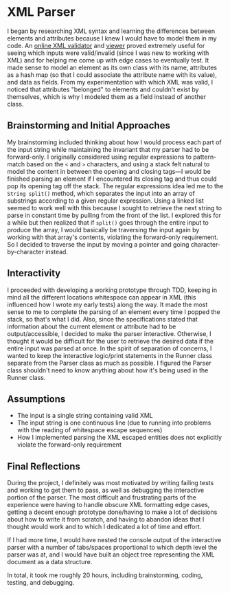 # XML Parser

I began by researching XML syntax and learning the differences between elements and attributes because I knew I would have to model them in my code. An [online XML validator](https://codebeautify.org/xmlvalidator) and [viewer](https://codebeautify.org/xmlviewer) proved extremely useful for seeing which inputs were valid/invalid (since I was new to working with XML) and for helping me come up with edge cases to eventually test. It made sense to model an element as its own class with its name, attributes as a hash map (so that I could associate the attribute name with its value), and data as fields. From my experimentation with which XML was valid, I noticed that attributes "belonged" to elements and couldn't exist by themselves, which is why I modeled them as a field instead of another class.

## Brainstorming and Initial Approaches

My brainstorming included thinking about how I would process each part of the input string while maintaining the invariant that my parser had to be forward-only. I originally considered using regular expressions to pattern-match based on the `<` and `>` characters, and using a stack felt natural to model the content in between the opening and closing tags—I would be finished parsing an element if I encountered its closing tag and thus could pop its opening tag off the stack. The regular expressions idea led me to the `String split()` method, which separates the input into an array of substrings according to a given regular expression. Using a linked list seemed to work well with this because I sought to retrieve the next string to parse in constant time by pulling from the front of the list. I explored this for a while but then realized that if `split()` goes through the entire input to produce the array, I would basically be traversing the input again by working with that array's contents, violating the forward-only requirement. So I decided to traverse the input by moving a pointer and going character-by-character instead.

## Interactivity

I proceeded with developing a working prototype through TDD, keeping in mind all the different locations whitespace can appear in XML (this influenced how I wrote my early tests) along the way. It made the most sense to me to complete the parsing of an element every time I popped the stack, so that's what I did. Also, since the specifications stated that information about the current element or attribute had to be output/accessible, I decided to make the parser interactive. Otherwise, I thought it would be difficult for the user to retrieve the desired data if the entire input was parsed at once.
In the spirit of separation of concerns, I wanted to keep the interactive logic/print statements in the Runner class separate from the Parser class as much as possible. I figured the Parser class shouldn't need to know anything about how it's being used in the Runner class.

## Assumptions
- The input is a single string containing valid XML
- The input string is one continuous line (due to running into problems with the reading of whitespace escape sequences)
- How I implemented parsing the XML escaped entities does not explicitly violate the forward-only requirement

## Final Reflections 

During the project, I definitely was most motivated by writing failing tests and working to get them to pass, as well as debugging the interactive portion of the parser. The most difficult and frustrating parts of the experience were having to handle obscure XML formatting edge cases, getting a decent enough prototype done/having to make a lot of decisions about how to write it from scratch, and having to abandon ideas that I thought would work and to which I dedicated a lot of time and effort.

If I had more time, I would have nested the console output of the interactive parser with a number of tabs/spaces proportional to which depth level the parser was at, and I would have built an object tree representing the XML document as a data structure.

In total, it took me roughly 20 hours, including brainstorming, coding, testing, and debugging.
